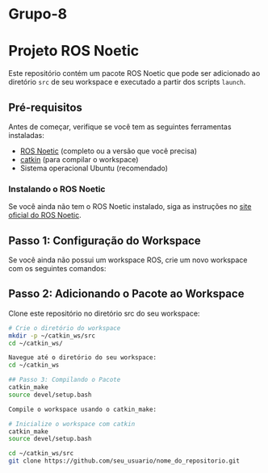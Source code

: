# Grupo-8
# Projeto ROS Noetic

Este repositório contém um pacote ROS Noetic que pode ser adicionado ao diretório `src` de seu workspace e executado a partir dos scripts `launch`.

## Pré-requisitos

Antes de começar, verifique se você tem as seguintes ferramentas instaladas:

- [ROS Noetic](http://wiki.ros.org/noetic) (completo ou a versão que você precisa)
- [catkin](http://wiki.ros.org/catkin) (para compilar o workspace)
- Sistema operacional Ubuntu (recomendado)

### Instalando o ROS Noetic

Se você ainda não tem o ROS Noetic instalado, siga as instruções no [site oficial do ROS Noetic](http://wiki.ros.org/noetic/Installation/Ubuntu).

## Passo 1: Configuração do Workspace

Se você ainda não possui um workspace ROS, crie um novo workspace com os seguintes comandos:

## Passo 2: Adicionando o Pacote ao Workspace

Clone este repositório no diretório src do seu workspace:
```bash
# Crie o diretório do workspace
mkdir -p ~/catkin_ws/src
cd ~/catkin_ws/

Navegue até o diretório do seu workspace:
cd ~/catkin_ws

## Passo 3: Compilando o Pacote
catkin_make
source devel/setup.bash

Compile o workspace usando o catkin_make:

# Inicialize o workspace com catkin
catkin_make
source devel/setup.bash

cd ~/catkin_ws/src
git clone https://github.com/seu_usuario/nome_do_repositorio.git
